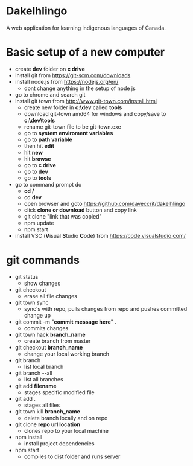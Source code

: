 # Dakelhlingo
A web application for learning indigenous languages of Canada.
 
  # Basic setup of a new computer
 - create **dev** folder on **c drive**
 - install git from https://git-scm.com/downloads
 - install node.js from https://nodejs.org/en/
   - dont change anything in the setup of node js
 - go to chrome and search git
 - install git town from http://www.git-town.com/install.html
   - create new folder in **c:\dev** called **tools**
   - download git-town amd64 for windows and copy/save to **c:\dev\tools**
   - rename git-town file to be git-town.exe
   - go to **system enviroment variables**
   - go to **path variable**
   - then hit **edit**
   - hit **new**
   - hit **browse**
   - go to **c drive** 
   - go to **dev**
   - go to **tools**
 - go to command prompt do 
   - **cd /**
   - cd **dev**
   - open browser and goto https://github.com/daveccrit/dakelhlingo
   - click **clone or download** button and copy link
   - git clone "link that was copied"
   - npm update
   - npm start
 - install VSC (**V**isual **S**tudio **C**ode) from https://code.visualstudio.com/


  # git commands
 - git status
   - show changes
 - git checkout
   - erase all file changes
 - git town sync
   - sync's with repo, pulls changes from repo and pushes committed change up
 - git commit -m  "**commit message here**" .
   - commits changes
 - git town hack **branch_name**
   - create branch from master
 - git checkout **branch_name**
   - change your local working branch
 - git branch
   - list local branch
 - git branch --all
   - list all branches
 - git add **filename**
   - stages specific modified file 
 - git add .
   - stages all files
 - git town kill  **branch_name**
   - delete branch locally and on repo
 - git clone **repo url location**
   - clones repo to your local machine
 - npm install
   - install project dependencies
 - npm start
   - compiles to dist folder and runs server
